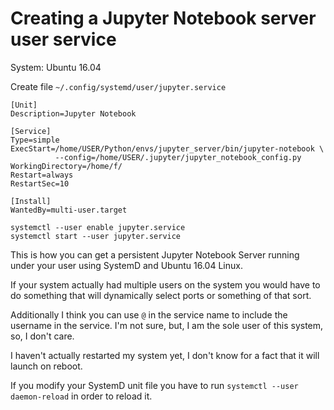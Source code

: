 # Creating a Jupyter Notebook server user service
System: Ubuntu 16.04

Create file `~/.config/systemd/user/jupyter.service`

```
[Unit]
Description=Jupyter Notebook

[Service]
Type=simple
ExecStart=/home/USER/Python/envs/jupyter_server/bin/jupyter-notebook \
          --config=/home/USER/.jupyter/jupyter_notebook_config.py
WorkingDirectory=/home/f/
Restart=always
RestartSec=10

[Install]
WantedBy=multi-user.target
```

```
systemctl --user enable jupyter.service
systemctl start --user jupyter.service
```


This is how you can get a persistent Jupyter Notebook Server running under your
user using SystemD and Ubuntu 16.04 Linux.

If your system actually had multiple users on the system you would have to do
something that will dynamically select ports or something of that sort.

Additionally I think you can use `@` in the service name to include the
username in the service. I'm not sure, but, I am the sole user of this
system, so, I don't care.

I haven't actually restarted my system yet, I don't know for a fact that it
will launch on reboot.

If you modify your SystemD unit file you have to run 
`systemctl --user daemon-reload` in order to reload it.


